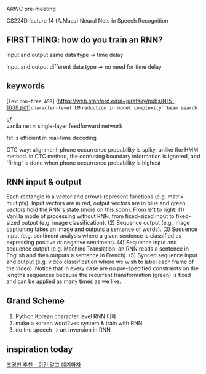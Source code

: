 ARWC pre-meeting 

CS224D lecture 14 (A.Maas)
Neural Nets in Speech Recognition


FIRST THING: how do you train an RNN?
-

input and output same data type
-> time delay


input and output different data type
-> no need for time delay

keywords
-
[`lexicon-free ASR`]
(https://web.stanford.edu/~jurafsky/pubs/N15-1038.pdf)`character-level LM` `reduction in model complexity``beam search`



*cf.*<br/>
vanila net = single-layer feedforward network

fst is efficient in real-time decoding

CTC way: alignment-phone occurrence probability is spiky, unlike the HMM method. in CTC method, the confusing boundary information is ignored, and 'firing' is done when phone occurrence probability is highest


RNN input & output
-
Each rectangle is a vector and arrows represent functions (e.g. matrix multiply). Input vectors are in red, output vectors are in blue and green vectors hold the RNN's state (more on this soon). From left to right: (1) Vanilla mode of processing without RNN, from fixed-sized input to fixed-sized output (e.g. image classification). (2) Sequence output (e.g. image captioning takes an image and outputs a sentence of words). (3) Sequence input (e.g. sentiment analysis where a given sentence is classified as expressing positive or negative sentiment). (4) Sequence input and sequence output (e.g. Machine Translation: an RNN reads a sentence in English and then outputs a sentence in French). (5) Synced sequence input and output (e.g. video classification where we wish to label each frame of the video). Notice that in every case are no pre-specified constraints on the lengths sequences because the recurrent transformation (green) is fixed and can be applied as many times as we like.

Grand Scheme
-

1. Python Korean character level RNN 이해
2. make a korean word2vec system
	& train with RNN
2. do the speech -> art inversion in RNN


inspiration today
-
[조경현 추천 - 이건 알고 얘기하자](http://www.kyunghyuncho.me/home/recent-news)
 